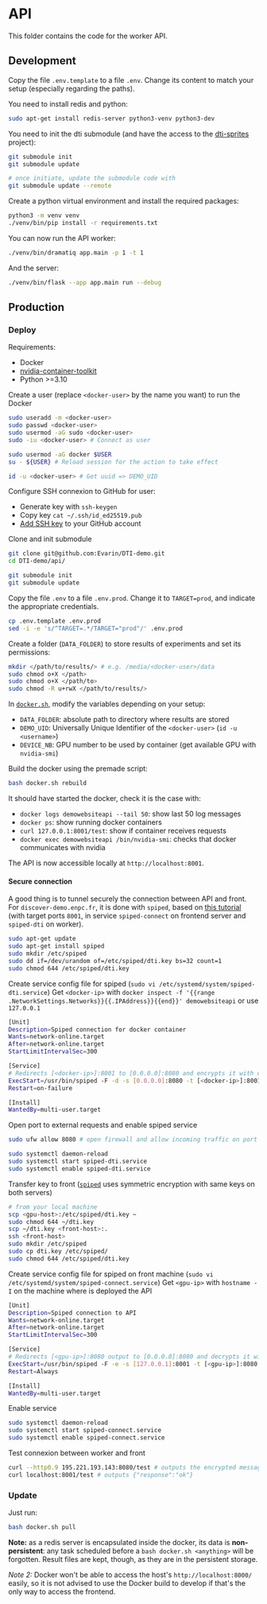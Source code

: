 # API

This folder contains the code for the worker API.

## Development

Copy the file `.env.template` to a file `.env`. Change its content to match your setup (especially regarding the paths).

You need to install redis and python:

```bash
sudo apt-get install redis-server python3-venv python3-dev
```

[//]: # (Configure Redis)
[//]: # (```bash)
[//]: # (# Find config file)
[//]: # (sudo find / -name redis.)
[//]: # (vi <path/to/redis.conf>)
[//]: # (```)
[//]: # (Find &#40;`/` command then type `requirepass`&#41; and modify directive &#40;uncomment and set password&#41;:)
[//]: # (```bash)
[//]: # (requirepass <redis_password>)
[//]: # (```)

You need to init the dti submodule (and have the access to the [dti-sprites](https://github.com/sonatbaltaci/dti-sprites) project):

```bash
git submodule init
git submodule update

# once initiate, update the submodule code with
git submodule update --remote
```

Create a python virtual environment and install the required packages:

```bash
python3 -m venv venv
./venv/bin/pip install -r requirements.txt
```

You can now run the API worker:

```bash
./venv/bin/dramatiq app.main -p 1 -t 1
```

And the server:

```bash
./venv/bin/flask --app app.main run --debug
```

## Production

### Deploy

Requirements:
- Docker
- [nvidia-container-toolkit](https://docs.nvidia.com/datacenter/cloud-native/container-toolkit/latest/install-guide.html)
- Python >=3.10

Create a user (replace `<docker-user>` by the name you want) to run the Docker
```bash
sudo useradd -m <docker-user>
sudo passwd <docker-user>
sudo usermod -aG sudo <docker-user>
sudo -iu <docker-user> # Connect as user

sudo usermod -aG docker $USER
su - ${USER} # Reload session for the action to take effect

id -u <docker-user> # Get uuid => DEMO_UID
```

Configure SSH connexion to GitHub for user:
- Generate key with `ssh-keygen`
- Copy key `cat ~/.ssh/id_ed25519.pub`
- [Add SSH key](https://github.com/settings/ssh/new) to your GitHub account

Clone and init submodule
```bash
git clone git@github.com:Evarin/DTI-demo.git
cd DTI-demo/api/

git submodule init
git submodule update
```

Copy the file `.env` to a file `.env.prod`. Change it to `TARGET=prod`, and indicate the appropriate credentials.

```bash
cp .env.template .env.prod
sed -i -e 's/^TARGET=.*/TARGET="prod"/' .env.prod
```

Create a folder (`DATA_FOLDER`) to store results of experiments and set its permissions:
```bash
mkdir </path/to/results/> # e.g. /media/<docker-user>/data
sudo chmod o+X </path>
sudo chmod o+X </path/to>
sudo chmod -R u+rwX </path/to/results/>
```

In [`docker.sh`](docker.sh), modify the variables depending on your setup:
- `DATA_FOLDER`: absolute path to directory where results are stored
- `DEMO_UID`: Universally Unique Identifier of the `<docker-user>` (`id -u <username>`)
- `DEVICE_NB`: GPU number to be used by container (get available GPU with `nvidia-smi`)

Build the docker using the premade script:

```bash
bash docker.sh rebuild
```

It should have started the docker, check it is the case with:
- `docker logs demowebsiteapi --tail 50`: show last 50 log messages
- `docker ps`: show running docker containers
- `curl 127.0.0.1:8001/test`: show if container receives requests
- `docker exec demowebsiteapi /bin/nvidia-smi`: checks that docker communicates with nvidia

The API is now accessible locally at `http://localhost:8001`.

#### Secure connection

A good thing is to tunnel securely the connection between API and front. For `discover-demo.enpc.fr`, it is done with `spiped`, based on [this tutorial](https://www.digitalocean.com/community/tutorials/how-to-encrypt-traffic-to-redis-with-spiped-on-ubuntu-16-04)
(with target ports `8001`, in service `spiped-connect` on frontend server and `spiped-dti` on worker).

```bash
sudo apt-get update
sudo apt-get install spiped
sudo mkdir /etc/spiped
sudo dd if=/dev/urandom of=/etc/spiped/dti.key bs=32 count=1
sudo chmod 644 /etc/spiped/dti.key
```

Create service config file for spiped (`sudo vi /etc/systemd/system/spiped-dti.service`)
Get `<docker-ip>` with `docker inspect -f '{{range .NetworkSettings.Networks}}{{.IPAddress}}{{end}}' demowebsiteapi` or use `127.0.0.1`

```bash
[Unit]
Description=Spiped connection for docker container
Wants=network-online.target
After=network-online.target
StartLimitIntervalSec=300

[Service]
# Redirects [<docker-ip>]:8001 to [0.0.0.0]:8080 and encrypts it with dti.key on the way
ExecStart=/usr/bin/spiped -F -d -s [0.0.0.0]:8080 -t [<docker-ip>]:8001 -k /etc/spiped/dti.key
Restart=on-failure

[Install]
WantedBy=multi-user.target
```

Open port to external requests and enable spiped service
```bash
sudo ufw allow 8080 # open firewall and allow incoming traffic on port 8080

sudo systemctl daemon-reload
sudo systemctl start spiped-dti.service
sudo systemctl enable spiped-dti.service
```

Transfer key to front ([`spiped`](https://github.com/tarsnap/spiped) uses symmetric encryption with same keys on both servers)
```bash
# from your local machine
scp <gpu-host>:/etc/spiped/dti.key ~
sudo chmod 644 ~/dti.key
scp ~/dti.key <front-host>:.
ssh <front-host>
sudo mkdir /etc/spiped
sudo cp dti.key /etc/spiped/
sudo chmod 644 /etc/spiped/dti.key
```

Create service config file for spiped on front machine (`sudo vi /etc/systemd/system/spiped-connect.service`)
Get `<gpu-ip>` with `hostname -I` on the machine where is deployed the API

```bash
[Unit]
Description=Spiped connection to API
Wants=network-online.target
After=network-online.target
StartLimitIntervalSec=300

[Service]
# Redirects [<gpu-ip>]:8080 output to [0.0.0.0]:8080 and decrypts it with dti.key on the way
ExecStart=/usr/bin/spiped -F -e -s [127.0.0.1]:8001 -t [<gpu-ip>]:8080 -k /etc/spiped/dti.key
Restart=Always

[Install]
WantedBy=multi-user.target
```

Enable service
```bash
sudo systemctl daemon-reload
sudo systemctl start spiped-connect.service
sudo systemctl enable spiped-connect.service
```

Test connexion between worker and front
```bash
curl --http0.9 195.221.193.143:8080/test # outputs the encrypted message
curl localhost:8001/test # outputs {"response":"ok"}
```

### Update

Just run:

```bash
bash docker.sh pull
```

**Note:** as a redis server is encapsulated inside the docker, its data is **non-persistent**: any task scheduled before a `bash docker.sh <anything>` will be forgotten. Result files are kept, though, as they are in the persistent storage.

*Note 2:* Docker won't be able to access the host's `http://localhost:8000/` easily, so it is not advised to use the Docker build to develop if that's the only way to access the frontend.
